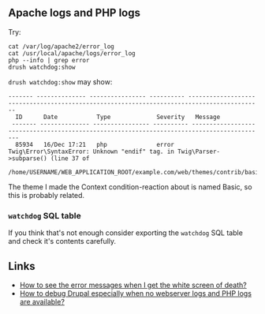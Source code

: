 ## Apache logs and PHP logs

Try:

```shell
cat /var/log/apache2/error_log
cat /usr/local/apache/logs/error_log
php --info | grep error
drush watchdog:show
```

`drush watchdog:show` may show:

```
------- -------------- ---------------- ---------- -------------------------------------------------------------------------------------------
  ID      Date           Type             Severity   Message
 ------- -------------- ---------------- ---------- -------------------------------------------------------------------------------------------
  85934   16/Dec 17:21   php              error      Twig\Error\SyntaxError: Unknown "endif" tag. in Twig\Parser->subparse() (line 37 of
                                                     /home/USERNAME/WEB_APPLICATION_ROOT/example.com/web/themes/contrib/basic/templates/layout/html.html.twig).
```

The theme I made the Context condition-reaction about is named Basic, so this is probably related.

### `watchdog` SQL table

If you think that's not enough consider exporting the `watchdog` SQL table and check it's contents carefully.

## Links

* [How to see the error messages when I get the white screen of death?](https://drupal.stackexchange.com/q/7560/112844)
* [How to debug Drupal especially when no webserver logs and PHP logs are available?](https://drupal.stackexchange.com/q/317940/112844)
